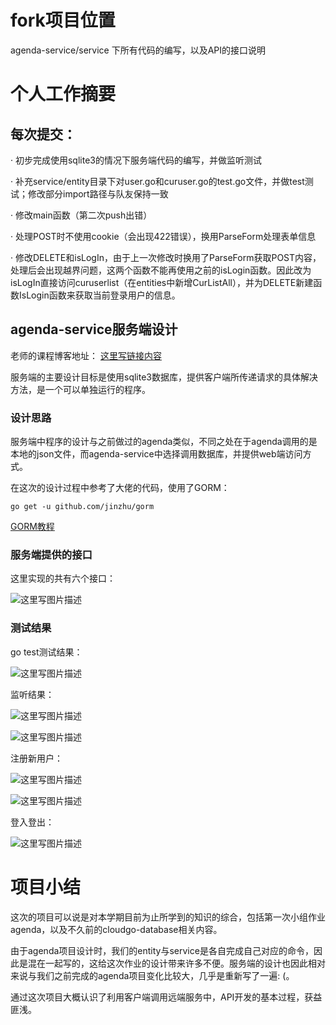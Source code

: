 # fork项目位置

agenda-service/service 下所有代码的编写，以及API的接口说明

# 个人工作摘要

## 每次提交：

· 初步完成使用sqlite3的情况下服务端代码的编写，并做监听测试

· 补充service/entity目录下对user.go和curuser.go的test.go文件，并做test测试；修改部分import路径与队友保持一致

· 修改main函数（第二次push出错）

· 处理POST时不使用cookie（会出现422错误），换用ParseForm处理表单信息

· 修改DELETE和isLogIn，由于上一次修改时换用了ParseForm获取POST内容，处理后会出现越界问题，这两个函数不能再使用之前的isLogin函数。因此改为isLogIn直接访问curuserlist（在entities中新增CurListAll），并为DELETE新建函数IsLogin函数来获取当前登录用户的信息。

## agenda-service服务端设计

老师的课程博客地址： [这里写链接内容](http://blog.csdn.net/pmlpml/article/details/78727210)

服务端的主要设计目标是使用sqlite3数据库，提供客户端所传递请求的具体解决方法，是一个可以单独运行的程序。

### 设计思路 

服务端中程序的设计与之前做过的agenda类似，不同之处在于agenda调用的是本地的json文件，而agenda-service中选择调用数据库，并提供web端访问方式。

在这次的设计过程中参考了大佬的代码，使用了GORM：

`go get -u github.com/jinzhu/gorm`

[GORM教程](http://gorm.book.jasperxu.com/)


### 服务端提供的接口

这里实现的共有六个接口：

![这里写图片描述](http://img.blog.csdn.net/20171216204738528?watermark/2/text/aHR0cDovL2Jsb2cuY3Nkbi5uZXQvbGVwcmVjaGF1bl8=/font/5a6L5L2T/fontsize/400/fill/I0JBQkFCMA==/dissolve/70/gravity/SouthEast)


###  测试结果

go test测试结果：

![这里写图片描述](http://img.blog.csdn.net/20171216224640074?watermark/2/text/aHR0cDovL2Jsb2cuY3Nkbi5uZXQvbGVwcmVjaGF1bl8=/font/5a6L5L2T/fontsize/400/fill/I0JBQkFCMA==/dissolve/70/gravity/SouthEast)

监听结果：

![这里写图片描述](http://img.blog.csdn.net/20171216224948332?watermark/2/text/aHR0cDovL2Jsb2cuY3Nkbi5uZXQvbGVwcmVjaGF1bl8=/font/5a6L5L2T/fontsize/400/fill/I0JBQkFCMA==/dissolve/70/gravity/SouthEast)


![这里写图片描述](http://img.blog.csdn.net/20171216230356319?watermark/2/text/aHR0cDovL2Jsb2cuY3Nkbi5uZXQvbGVwcmVjaGF1bl8=/font/5a6L5L2T/fontsize/400/fill/I0JBQkFCMA==/dissolve/70/gravity/SouthEast)

注册新用户：

![这里写图片描述](http://img.blog.csdn.net/20171217182625051?watermark/2/text/aHR0cDovL2Jsb2cuY3Nkbi5uZXQvbGVwcmVjaGF1bl8=/font/5a6L5L2T/fontsize/400/fill/I0JBQkFCMA==/dissolve/70/gravity/SouthEast)

![这里写图片描述](http://img.blog.csdn.net/20171217182645933?watermark/2/text/aHR0cDovL2Jsb2cuY3Nkbi5uZXQvbGVwcmVjaGF1bl8=/font/5a6L5L2T/fontsize/400/fill/I0JBQkFCMA==/dissolve/70/gravity/SouthEast)

登入登出：

![这里写图片描述](http://img.blog.csdn.net/20171217182738047?watermark/2/text/aHR0cDovL2Jsb2cuY3Nkbi5uZXQvbGVwcmVjaGF1bl8=/font/5a6L5L2T/fontsize/400/fill/I0JBQkFCMA==/dissolve/70/gravity/SouthEast)


# 项目小结

这次的项目可以说是对本学期目前为止所学到的知识的综合，包括第一次小组作业agenda，以及不久前的cloudgo-database相关内容。

由于agenda项目设计时，我们的entity与service是各自完成自己对应的命令，因此是混在一起写的，这给这次作业的设计带来许多不便。服务端的设计也因此相对来说与我们之前完成的agenda项目变化比较大，几乎是重新写了一遍: (。

通过这次项目大概认识了利用客户端调用远端服务中，API开发的基本过程，获益匪浅。